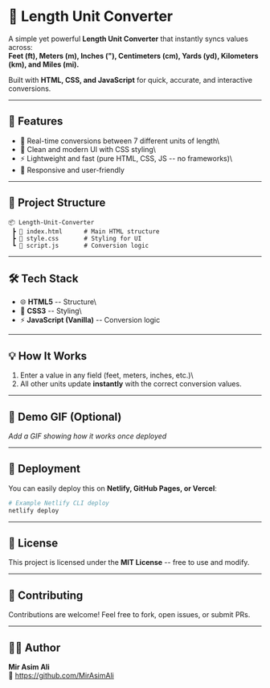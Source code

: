 # 📏 Length Unit Converter

A simple yet powerful **Length Unit Converter** that instantly syncs
values across:\
**Feet (ft), Meters (m), Inches ("), Centimeters (cm), Yards (yd),
Kilometers (km), and Miles (mi).**

Built with **HTML, CSS, and JavaScript** for quick, accurate, and
interactive conversions.

------------------------------------------------------------------------ 

## 🚀 Features

-   🔄 Real-time conversions between 7 different units of length\
-   🎨 Clean and modern UI with CSS styling\
-   ⚡ Lightweight and fast (pure HTML, CSS, JS -- no frameworks)\
-   📱 Responsive and user-friendly


------------------------------------------------------------------------

## 📂 Project Structure

    📦 Length-Unit-Converter
     ┣ 📜 index.html      # Main HTML structure
     ┣ 📜 style.css       # Styling for UI
     ┗ 📜 script.js       # Conversion logic

------------------------------------------------------------------------
## 🛠️ Tech Stack

-   🌐 **HTML5** -- Structure\
-   🎨 **CSS3** -- Styling\
-   ⚡ **JavaScript (Vanilla)** -- Conversion logic

------------------------------------------------------------------------

## 💡 How It Works

1.  Enter a value in any field (feet, meters, inches, etc.)\
2.  All other units update **instantly** with the correct conversion
    values.

------------------------------------------------------------------------

## 📸 Demo GIF (Optional)

*Add a GIF showing how it works once deployed*

------------------------------------------------------------------------

## 🚀 Deployment

You can easily deploy this on **Netlify, GitHub Pages, or Vercel**:

``` bash
# Example Netlify CLI deploy
netlify deploy
```

------------------------------------------------------------------------

## 📜 License

This project is licensed under the **MIT License** -- free to use and
modify.

------------------------------------------------------------------------

## 🤝 Contributing

Contributions are welcome! Feel free to fork, open issues, or submit
PRs.

------------------------------------------------------------------------

## 👨‍💻 Author

**Mir Asim Ali**\
🔗 https://github.com/MirAsimAli

